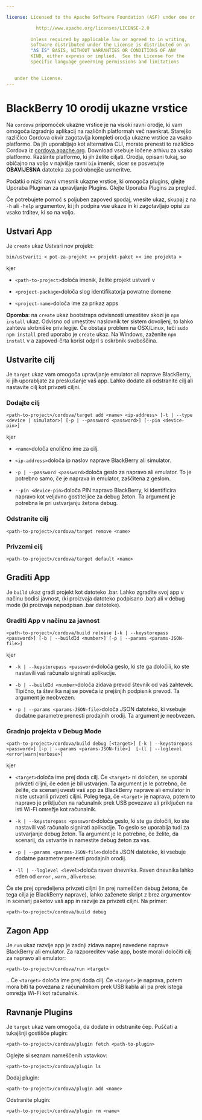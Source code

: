 ```yaml
---

license: Licensed to the Apache Software Foundation (ASF) under one or more contributor license agreements. See the NOTICE file distributed with this work for additional information regarding copyright ownership. The ASF licenses this file to you under the Apache License, Version 2.0 (the "License"); you may not use this file except in compliance with the License. You may obtain a copy of the License at

           http://www.apache.org/licenses/LICENSE-2.0
    
         Unless required by applicable law or agreed to in writing,
         software distributed under the License is distributed on an
         "AS IS" BASIS, WITHOUT WARRANTIES OR CONDITIONS OF ANY
         KIND, either express or implied.  See the License for the
         specific language governing permissions and limitations
    

   under the License.
---
```


# BlackBerry 10 orodij ukazne vrstice

Na `cordova` pripomoček ukazne vrstice je na visoki ravni orodje, ki vam omogoča izgradnjo aplikacij na različnih platformah več naenkrat. Starejšo različico Cordova okvir zagotavlja kompleti orodja ukazne vrstice za vsako platformo. Da jih uporabljajo kot alternativa CLI, morate prenesti to različico Cordova iz [cordova.apache.org][1]. Download vsebuje ločene arhivu za vsako platformo. Razširite platformo, ki jih želite ciljati. Orodja, opisani tukaj, so običajno na voljo v najvišje ravni `bin` imenik, sicer se posvetujte **OBAVIJESNA** datoteka za podrobnejše usmeritve.

 [1]: http://cordova.apache.org

Podatki o nizki ravni vmesnik ukazne vrstice, ki omogoča plugins, glejte Uporaba Plugman za upravljanje Plugins. Glejte Uporaba Plugins za pregled.

Če potrebujete pomoč s poljuben zapoved spodaj, vnesite ukaz, skupaj z na `-h` ali `-help` argumentov, ki jih podpira vse ukaze in ki zagotavljajo opisi za vsako trditev, ki so na voljo.

## Ustvari App

Je `create` ukaz Ustvari nov projekt:

    bin/ustvariti < pot-za-projekt >< projekt-paket >< ime projekta >
    

kjer

*   `<path-to-project>`določa imenik, želite projekt ustvaril v

*   `<project-package>`določa slog identifikatorja povratne domene

*   `<project-name>`določa ime za prikaz apps

**Opomba**: na `create` ukaz bootstraps odvisnosti umestitev skozi je `npm install` ukaz. Odvisno od umestitev naslovnik ter sistem dovoljenj, to lahko zahteva skrbniške privilegije. Če obstaja problem na OSX/Linux, teči `sudo npm install` pred uporabo je `create` ukaz. Na Windows, zaženite `npm install` v a zapoved-črta korist odprl s oskrbnik svoboščina.

## Ustvarite cilj

Je `target` ukaz vam omogoča upravljanje emulator ali naprave BlackBerry, ki jih uporabljate za preskušanje vaš app. Lahko dodate ali odstranite cilj ali nastavite cilj kot privzeti ciljni.

### Dodajte cilj

    <path-to-project>/cordova/target add <name> <ip-address> [-t | --type <device | simulator>] [-p | --password <password>] [--pin <device-pin>]
    

kjer

*   `<name>`določa enolično ime za cilj.

*   `<ip-address>`določa ip naslov naprave BlackBerry ali simulator.

*   `-p | --password <password>`določa geslo za napravo ali emulator. To je potrebno samo, če je naprava in emulator, zaščitena z geslom.

*   `--pin <device-pin>`določa PIN napravo BlackBerry, ki identificira napravo kot veljavno gostiteljice za debug žeton. Ta argument je potrebna le pri ustvarjanju žetona debug.

### Odstranite cilj

    <path-to-project>/cordova/target remove <name>
    

### Privzemi cilj

    <path-to-project>/cordova/target default <name>
    

## Graditi App

Je `build` ukaz gradi projekt kot datoteko .bar. Lahko zgradite svoj app v načinu bodisi javnost, (ki proizvaja datoteko podpisano .bar) ali v debug mode (ki proizvaja nepodpisan .bar datoteke).

### Graditi App v načinu za javnost

    <path-to-project>/cordova/build release [-k | --keystorepass <password>] [-b | --buildId <number>] [-p | --params <params-JSON-file>]
    

kjer

*   `-k | --keystorepass <password>`določa geslo, ki ste ga določili, ko ste nastavili vaš računalo signirati aplikacije.

*   `-b | --buildId <number>`določa zidava prevod števnik od vaš zahtevek. Tipično, ta številka naj se poveča iz prejšnjih podpisnik prevod. Ta argument je neobvezen.

*   `-p | --params <params-JSON-file>`določa JSON datoteko, ki vsebuje dodatne parametre prenesti prodajnih orodij. Ta argument je neobvezen.

### Gradnjo projekta v Debug Mode

    <path-to-project>/cordova/build debug [<target>] [-k | --keystorepass <password>] [-p | --params <params-JSON-file>]  [-ll | --loglevel <error|warn|verbose>]
    

kjer

*   `<target>`določa ime prej doda cilj. Če `<target>` ni določen, se uporabi privzeti ciljni, če eden je bil ustvarjen. Ta argument je le potrebno, če želite, da scenarij uvesti vaš app za BlackBerry naprave ali emulator in niste ustvarili privzeti ciljni. Poleg tega, če `<target>` je naprava, potem to napravo je priključen na računalnik prek USB povezave ali priključen na isti Wi-Fi omrežje kot računalnik.

*   `-k | --keystorepass <password>`določa geslo, ki ste ga določili, ko ste nastavili vaš računalo signirati aplikacije. To geslo se uporablja tudi za ustvarjanje debug žeton. Ta argument je le potrebno, če želite, da scenarij, da ustvarite in namestite debug žeton za vas.

*   `-p | --params <params-JSON-file>`določa JSON datoteko, ki vsebuje dodatne parametre prenesti prodajnih orodij.

*   `-ll | --loglevel <level>`določa raven dnevnika. Raven dnevnika lahko eden od `error` , `warn` , ali`verbose`.

Če ste prej opredeljena privzeti ciljni (in prej nameščen debug žetona, če tega cilja je BlackBerry naprave), lahko zaženete skript z brez argumentov in scenarij paketov vaš app in razvije za privzeti ciljni. Na primer:

    <path-to-project>/cordova/build debug
    

## Zagon App

Je `run` ukaz razvije app je zadnji zidava naprej navedene naprave BlackBerry ali emulator. Za razporeditev vaše app, boste morali določiti cilj za napravo ali emulator:

    <path-to-project>/cordova/run <target>
    

.. Če `<target>` določa ime prej doda cilj. Če `<target>` je naprava, potem mora biti ta povezana z računalnikom prek USB kabla ali pa prek istega omrežja Wi-Fi kot računalnik.

## Ravnanje Plugins

Je `target` ukaz vam omogoča, da dodate in odstranite čep. Puščati a tukajšnji gostišče plugin:

    <path-to-project>/cordova/plugin fetch <path-to-plugin>
    

Oglejte si seznam nameščenih vstavkov:

    <path-to-project>/cordova/plugin ls
    

Dodaj plugin:

    <path-to-project>/cordova/plugin add <name>
    

Odstranite plugin:

    <path-to-project>/cordova/plugin rm <name>